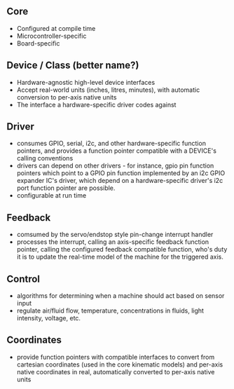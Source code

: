 Core
----
- Configured at compile time
- Microcontroller-specific
- Board-specific

Device / Class (better name?)
------
- Hardware-agnostic high-level device interfaces
- Accept real-world units (inches, litres, minutes), with automatic conversion to per-axis native units
- The interface a hardware-specific driver codes against

Driver
------
- consumes GPIO, serial, i2c, and other hardware-specific function pointers, and provides a function pointer compatible with a DEVICE's calling conventions
- drivers can depend on other drivers - for instance, gpio pin function pointers which point to a GPIO pin function implemented by an i2c GPIO expander IC's driver, which depend on a hardware-specific driver's i2c port function pointer are possible.
- configurable at run time

Feedback
--------
- comsumed by the servo/endstop style pin-change interrupt handler
- processes the interrupt, calling an axis-specific feedback function pointer, calling the configured feedback compatible function, who's duty it is to update the real-time model of the machine for the triggered axis.

Control
-------
- algorithms for determining when a machine should act based on sensor input
- regulate air/fluid flow, temperature, concentrations in fluids, light intensity, voltage, etc.

Coordinates
-----------
- provide function pointers with compatible interfaces to convert from cartesian coordinates (used in the core kinematic models) and per-axis native coordinates in real, automatically converted to per-axis native units
